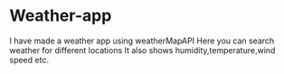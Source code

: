# Weather-app
I have made a weather app using weatherMapAPI
Here you can search weather for different locations 
It also shows humidity,temperature,wind speed etc.
